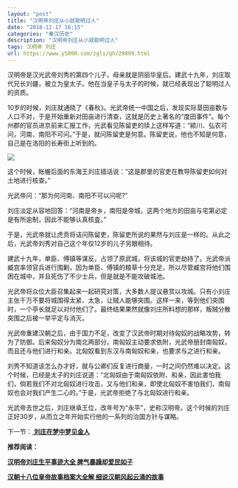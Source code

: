```yaml
---
layout: "post"
title: "汉明帝刘庄从小就聪明过人"
date: "2018-12-17 16:15"
categories: "秦汉历史"
description: "汉明帝刘庄从小就聪明过人"
tags: 汉明帝 刘庄
url: https://www.y5000.com/zgls/qh/20899.html
---
```






汉明帝是汉光武帝刘秀的第四个儿子，母亲就是阴丽华皇后。建武十九年，刘庄取代兄长刘疆，被立为皇太子。他在当皇子与太子的时候，就已经表现出了聪明过人的资质。

10岁的时候，刘庄就通晓了《春秋》。光武帝统一中国之后，发现实际垦田亩数与人口不对，于是开始重新对田亩进行清查，这就是历史上著名的“度田事件”。每个州郡的官员进京前来汇报工作，光武看见陈留吏的牍上这样写道：“颍川、弘农可问，河南、南阳不可问。”于是，就问陈留吏是何意。陈留吏说，他也不知是何意，自己是在洛阳的长寿街上听到的。

![](https://img.y5000.com/uploads/allimg/170503/8-1F503151434162.jpg)

这个时候，帐幄后面的东海王刘庄插话说：“这是郡里的官吏在教导陈留吏如何对土地进行核查。”

光武帝问：“那为何河南、南阳不可以问呢?”

刘庄淡定从容地回答：“河南是帝乡，南阳是帝城，这两个地方的田亩与宅第必定是有所逾制，因此不能够认真核査。”

于是，光武帝就让虎贲将诘问陈留吏，陈留吏所说的果然与刘庄是一样的。从此之后，光武帝刘秀对自己这个年仅12岁的儿子另眼相待。

建武十九年，单臣、傅镇等谋反，占领了原武城，将该城的官吏劫持了。光武帝派臧宫率领官兵进行围剿，因为单臣、傅镇的粮草十分充足，所以尽管臧宫将他们围困在城中，并且死伤了不少士兵，但是就是不能攻破城池。

光武帝将众位大臣召集起来一起研究对策，大多数人提议悬赏以攻城。只有小刘庄主张千万不要将城围得太紧、太急，让贼人能够突围。这样一来，等到他们突围时，一个亭长就足以对付他们了。最终结果果然就像刘庄所料想的那样，叛贼分散突围之后被一举平定与消灭。

光武帝重建汉朝之后，由于国力不足，改变了汉武帝时期对待匈奴的战略攻势，转为了防御。后来匈奴分为南北两部分。南匈奴主动要求依附，光武帝册封南匈奴，而且还与他们进行和亲。北匈奴看到东汉与南匈奴和亲，也要求与之进行和亲。

刘秀不知道该怎么办才好，就与公卿们反复进行商量，一时之间仍然难以决定。这个时候，已经是太子的刘庄说道：“北匈奴由于南匈奴依附、和亲，因此害怕我们，倘若我们不对北匈奴进行攻击，又与他们和亲，即使北匈奴不害怕我们，南匈奴也会对我们产生二心的。”于是，光武帝拒绝了与北匈奴进行和亲。

光武帝去世之后，刘庄继承王位，改年号为“永平”，史称汉明帝。这个时候的刘庄正好30岁，从而立之年开始实行他的一系列的治国方针与谋略。

下一节：[ **刘庄在梦中梦见金人**](https://www.y5000.com/zgls/qh/20900.html)

**推荐阅读：**

[**汉明帝刘庄生平事迹大全 脾气暴躁却爱民如子**](https://www.y5000.com/zgls/qh/20903.html)

[**汉朝十八位皇帝故事档案大全解 细说汉朝风起云涌的故事**](https://www.y5000.com/zgls/qh/21041.html)
